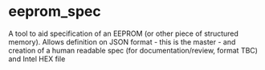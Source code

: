 # eeprom_spec
A tool to aid specification of an EEPROM (or other piece of structured memory). Allows definition on JSON format - this is the master - and creation of a human readable spec (for documentation/review, format TBC) and Intel HEX file